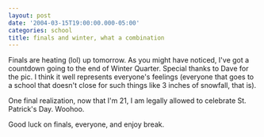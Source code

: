 ```yaml
---
layout: post
date: '2004-03-15T19:00:00.000-05:00'
categories: school
title: finals and winter, what a combination
---
```


Finals are heating (lol) up tomorrow. As you might have noticed, I've got a countdown going to the end of Winter Quarter. Special thanks to Dave for the pic. I think it well represents everyone's feelings (everyone that goes to a school that doesn't close for such things like 3 inches of snowfall, that is).

One final realization, now that I'm 21, I am legally allowed to celebrate St. Patrick's Day. Woohoo.

Good luck on finals, everyone, and enjoy break.